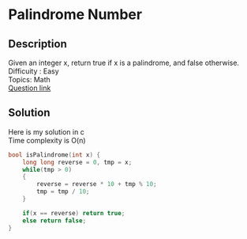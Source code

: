 # Palindrome Number

## Description
Given an integer x, return true if x is a palindrome, and false otherwise.
<br>Difficuity : Easy
<br>Topics: Math
<br>[Question link](https://leetcode.com/problems/palindrome-number/description/)

## Solution
Here is my solution in c
<br>Time complexity is O(n)
```C
bool isPalindrome(int x) {
    long long reverse = 0, tmp = x;
    while(tmp > 0)
    {
        reverse = reverse * 10 + tmp % 10;
        tmp = tmp / 10;
    }

    if(x == reverse) return true;
    else return false;
}
```
